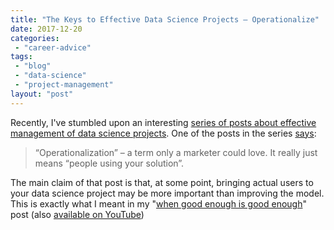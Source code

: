```yaml
---
title: "The Keys to Effective Data Science Projects — Operationalize"
date: 2017-12-20
categories: 
 - "career-advice"
tags: 
 - "blog"
 - "data-science"
 - "project-management"
layout: "post"
---
```


Recently, I've stumbled upon an interesting [series of posts about effective management of data science projects](https://buckwoody.wordpress.com//?s=The+Keys+to+Effective+Data+Science+Projects+&search=Go).  One of the posts in the series [says](https://buckwoody.wordpress.com/2017/10/12/the-keys-to-effective-data-science-projects-part-8-operationalize/):

> 
>    “Operationalization” – a term only a marketer could love. It really just means “people using your solution”.


The main claim of that post is that, at some point, bringing actual users to your data science project may be more important than improving the model. This is exactly what I meant in my "[when good enough is good enough](http://gorelik.net/2017/06/12/time-series-analysis-when-good-enough-is-good-enough/)" post (also [available on YouTube](http://gorelik.net/2017/08/14/anomaly-detection-in-time-series-now-the-video/))
